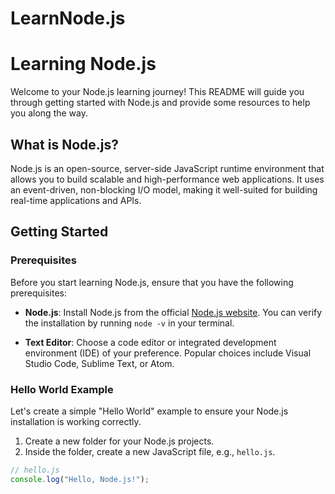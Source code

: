 # LearnNode.js

# Learning Node.js

Welcome to your Node.js learning journey! This README will guide you through getting started with Node.js and provide some resources to help you along the way.

## What is Node.js?

Node.js is an open-source, server-side JavaScript runtime environment that allows you to build scalable and high-performance web applications. It uses an event-driven, non-blocking I/O model, making it well-suited for building real-time applications and APIs.

## Getting Started

### Prerequisites

Before you start learning Node.js, ensure that you have the following prerequisites:

- **Node.js**: Install Node.js from the official [Node.js website](https://nodejs.org/). You can verify the installation by running `node -v` in your terminal.

- **Text Editor**: Choose a code editor or integrated development environment (IDE) of your preference. Popular choices include Visual Studio Code, Sublime Text, or Atom.

### Hello World Example

Let's create a simple "Hello World" example to ensure your Node.js installation is working correctly. 

1. Create a new folder for your Node.js projects.
2. Inside the folder, create a new JavaScript file, e.g., `hello.js`.

```javascript
// hello.js
console.log("Hello, Node.js!");

